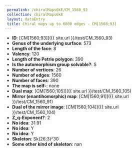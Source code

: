 ```yaml
--- 
 permalink: /chiralMaps6kE/CM_1560_93 
 collection: chiralMaps6kE
 layout: dataEntry
 title: Chiral maps up to 6000 edges - CM[1560;93]
---
```


- **ID**: [CM[1560;93]]({{ site.url }}/test/CM_1560_93)
- **Genus of the underlying surface**: 573
- **Length of the face**: 8
- **Valency**: 120
- **Length of the Petrie polygon**: 390
- **Is the automorphism group solvable?**: S
- **Number of vertices**: 26
- **Number of edges**: 1560
- **Number of faces**: 390
- **The map is self-**: none
- **Dual map**: [CM[1560;105]]({{ site.url }}/test/CM_1560_105)
- **Mirror (enantihomorphic) map**: [CM[1560;91]]({{ site.url }}/test/CM_1560_91)
- **Dual of the mirror image**: [CM[1560;104]]({{ site.url }}/test/CM_1560_104)
- **Z_q-Exponent?**: 2
- **No idea**:  31:91
- **No idea**: Y
- **No idea**: Y
- **Skeleton**: Sk(26;3)^30
- **Some other kind of skeleton**: nan
